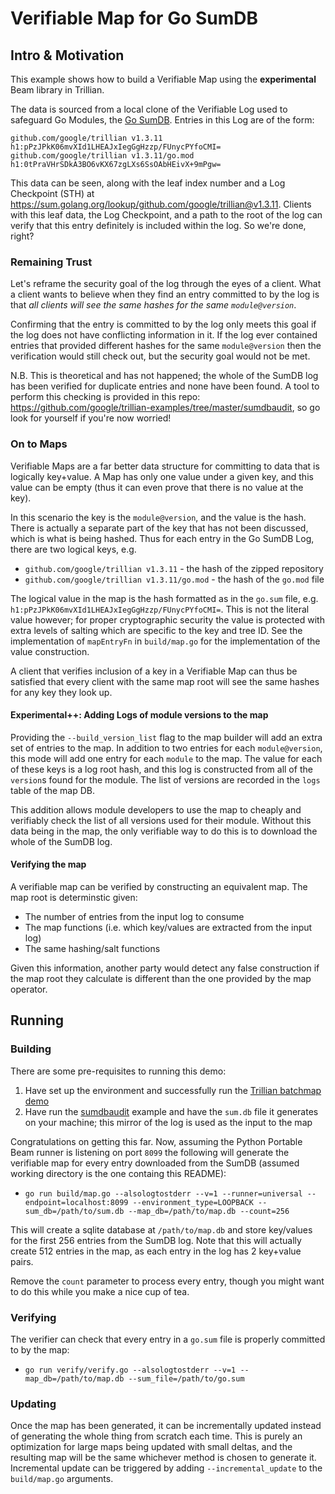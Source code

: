 # Verifiable Map for Go SumDB

## Intro & Motivation

This example shows how to build a Verifiable Map using the **experimental** Beam library in Trillian.

The data is sourced from a local clone of the Verifiable Log used to safeguard Go Modules, the
[Go SumDB](https://blog.golang.org/module-mirror-launch).
Entries in this Log are of the form:

```
github.com/google/trillian v1.3.11 h1:pPzJPkK06mvXId1LHEAJxIegGgHzzp/FUnycPYfoCMI=
github.com/google/trillian v1.3.11/go.mod h1:0tPraVHrSDkA3BO6vKX67zgLXs6SsOAbHEivX+9mPgw=
```

This data can be seen, along with the leaf index number and a Log Checkpoint (STH) at https://sum.golang.org/lookup/github.com/google/trillian@v1.3.11.
Clients with this leaf data, the Log Checkpoint, and a path to the root of the log can verify that this entry definitely is included within the log.
So we're done, right?

### Remaining Trust
Let's reframe the security goal of the log through the eyes of a client.
What a client wants to believe when they find an entry committed to by the log is that *all clients will see the same hashes for the same `module@version`*.

Confirming that the entry is committed to by the log only meets this goal if the log does not have conflicting information in it.
If the log ever contained entries that provided different hashes for the same `module@version` then the verification would still check out, but the security goal would not be met.

N.B. This is theoretical and has not happened; the whole of the SumDB log has been verified for duplicate entries and none have been found.
A tool to perform this checking is provided in this repo: https://github.com/google/trillian-examples/tree/master/sumdbaudit, so go look for yourself if you're now worried!

### On to Maps

Verifiable Maps are a far better data structure for committing to data that is logically key+value.
A Map has only one value under a given key, and this value can be empty (thus it can even prove that there is no value at the key).

In this scenario the key is the `module@version`, and the value is the hash.
There is actually a separate part of the key that has not been discussed, which is what is being hashed.
Thus for each entry in the Go SumDB Log, there are two logical keys, e.g.
 * `github.com/google/trillian v1.3.11` - the hash of the zipped repository
 * `github.com/google/trillian v1.3.11/go.mod` - the hash of the `go.mod` file

The logical value in the map is the hash formatted as in the `go.sum` file, e.g. `h1:pPzJPkK06mvXId1LHEAJxIegGgHzzp/FUnycPYfoCMI=`.
This is not the literal value however; for proper cryptographic security the value is protected with extra levels of salting which are specific to the key and tree ID.
See the implementation of `mapEntryFn` in `build/map.go` for the implementation of the value construction.

A client that verifies inclusion of a key in a Verifiable Map can thus be satisfied that every client with the same map root will see the same hashes for any key they look up.

#### Experimental++: Adding Logs of module versions to the map

Providing the `--build_version_list` flag to the map builder will add an extra set of entries to the map.
In addition to two entries for each `module@version`, this mode will add one entry for each `module` to the map.
The value for each of these keys is a log root hash, and this log is constructed from all of the `version`s found for the module.
The list of versions are recorded in the `logs` table of the map DB.

This addition allows module developers to use the map to cheaply and verifiably check the list of all versions used for their module.
Without this data being in the map, the only verifiable way to do this is to download the whole of the SumDB log.

#### Verifying the map

A verifiable map can be verified by constructing an equivalent map.
The map root is determinstic given:
 * The number of entries from the input log to consume
 * The map functions (i.e. which key/values are extracted from the input log)
 * The same hashing/salt functions

Given this information, another party would detect any false construction if the map root they calculate is different than the one provided by the map operator.

## Running

### Building

There are some pre-requisites to running this demo:
 1. Have set up the environment and successfully run the [Trillian batchmap demo](https://github.com/google/trillian/tree/master/experimental/batchmap)
 2. Have run the [sumdbaudit](https://github.com/google/trillian-examples/tree/master/sumdbaudit) example and have the `sum.db` file it generates on your machine; this mirror of the log is used as the input to the map

Congratulations on getting this far.
Now, assuming the Python Portable Beam runner is listening on port `8099` the following will generate the verifiable map for every entry downloaded from the SumDB (assumed working directory is the one containg this README):

 * `go run build/map.go --alsologtostderr --v=1 --runner=universal --endpoint=localhost:8099 --environment_type=LOOPBACK --sum_db=/path/to/sum.db --map_db=/path/to/map.db --count=256`

This will create a sqlite database at `/path/to/map.db` and store key/values for the first 256 entries from the SumDB log.
Note that this will actually create 512 entries in the map, as each entry in the log has 2 key+value pairs.

Remove the `count` parameter to process every entry, though you might want to do this while you make a nice cup of tea.

### Verifying

The verifier can check that every entry in a `go.sum` file is properly committed to by the map:

 * `go run verify/verify.go --alsologtostderr --v=1 --map_db=/path/to/map.db --sum_file=/path/to/go.sum`

### Updating

Once the map has been generated, it can be incrementally updated instead of generating the whole thing from scratch each time.
This is purely an optimization for large maps being updated with small deltas, and the resulting map will be the same whichever method is chosen to generate it.
Incremental update can be triggered by adding `--incremental_update` to the `build/map.go` arguments.
